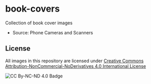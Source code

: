# book-covers

Collection of book cover images

- Source: Phone Cameras and Scanners

## License

All images in this repository are licensed under [Creative Commons Attribution-NonCommercial-NoDerivatives 4.0 International License](https://creativecommons.org/licenses/by-nc-nd/4.0/)

![CC By-NC-ND 4.0 Badge](https://licensebuttons.net/l/by-nc-nd/4.0/88x31.png)
